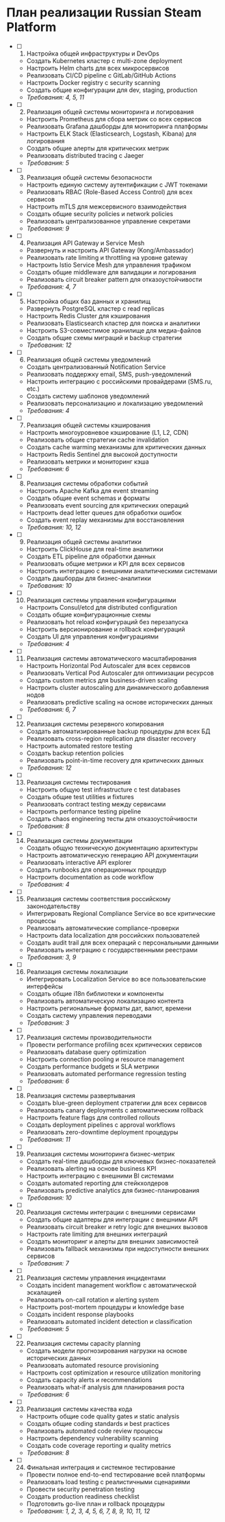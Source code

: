 # План реализации Russian Steam Platform

- [ ] 1. Настройка общей инфраструктуры и DevOps
  - Создать Kubernetes кластер с multi-zone deployment
  - Настроить Helm charts для всех микросервисов
  - Реализовать CI/CD pipeline с GitLab/GitHub Actions
  - Настроить Docker registry с security scanning
  - Создать общие конфигурации для dev, staging, production
  - _Требования: 4, 5, 11_

- [ ] 2. Реализация общей системы мониторинга и логирования
  - Настроить Prometheus для сбора метрик со всех сервисов
  - Реализовать Grafana дашборды для мониторинга платформы
  - Настроить ELK Stack (Elasticsearch, Logstash, Kibana) для логирования
  - Создать общие алерты для критических метрик
  - Реализовать distributed tracing с Jaeger
  - _Требования: 5_

- [ ] 3. Реализация общей системы безопасности
  - Настроить единую систему аутентификации с JWT токенами
  - Реализовать RBAC (Role-Based Access Control) для всех сервисов
  - Настроить mTLS для межсервисного взаимодействия
  - Создать общие security policies и network policies
  - Реализовать централизованное управление секретами
  - _Требования: 9_

- [ ] 4. Реализация API Gateway и Service Mesh
  - Развернуть и настроить API Gateway (Kong/Ambassador)
  - Реализовать rate limiting и throttling на уровне gateway
  - Настроить Istio Service Mesh для управления трафиком
  - Создать общие middleware для валидации и логирования
  - Реализовать circuit breaker pattern для отказоустойчивости
  - _Требования: 4, 7_

- [ ] 5. Настройка общих баз данных и хранилищ
  - Развернуть PostgreSQL кластер с read replicas
  - Настроить Redis Cluster для кэширования
  - Реализовать Elasticsearch кластер для поиска и аналитики
  - Настроить S3-совместимое хранилище для медиа-файлов
  - Создать общие схемы миграций и backup стратегии
  - _Требования: 12_

- [ ] 6. Реализация общей системы уведомлений
  - Создать централизованный Notification Service
  - Реализовать поддержку email, SMS, push-уведомлений
  - Настроить интеграцию с российскими провайдерами (SMS.ru, etc.)
  - Создать систему шаблонов уведомлений
  - Реализовать персонализацию и локализацию уведомлений
  - _Требования: 4_

- [ ] 7. Реализация общей системы кэширования
  - Настроить многоуровневое кэширование (L1, L2, CDN)
  - Реализовать общие стратегии cache invalidation
  - Создать cache warming механизмы для критических данных
  - Настроить Redis Sentinel для высокой доступности
  - Реализовать метрики и мониторинг кэша
  - _Требования: 6_

- [ ] 8. Реализация системы обработки событий
  - Настроить Apache Kafka для event streaming
  - Создать общие event schemas и форматы
  - Реализовать event sourcing для критических операций
  - Настроить dead letter queues для обработки ошибок
  - Создать event replay механизмы для восстановления
  - _Требования: 10, 12_

- [ ] 9. Реализация общей системы аналитики
  - Настроить ClickHouse для real-time аналитики
  - Создать ETL pipeline для обработки данных
  - Реализовать общие метрики и KPI для всех сервисов
  - Настроить интеграцию с внешними аналитическими системами
  - Создать дашборды для бизнес-аналитики
  - _Требования: 10_

- [ ] 10. Реализация системы управления конфигурациями
  - Настроить Consul/etcd для distributed configuration
  - Создать общие конфигурационные схемы
  - Реализовать hot reload конфигураций без перезапуска
  - Настроить версионирование и rollback конфигураций
  - Создать UI для управления конфигурациями
  - _Требования: 4_

- [ ] 11. Реализация системы автоматического масштабирования
  - Настроить Horizontal Pod Autoscaler для всех сервисов
  - Реализовать Vertical Pod Autoscaler для оптимизации ресурсов
  - Создать custom metrics для business-driven scaling
  - Настроить cluster autoscaling для динамического добавления нодов
  - Реализовать predictive scaling на основе исторических данных
  - _Требования: 6, 7_

- [ ] 12. Реализация системы резервного копирования
  - Создать автоматизированные backup процедуры для всех БД
  - Реализовать cross-region replication для disaster recovery
  - Настроить automated restore testing
  - Создать backup retention policies
  - Реализовать point-in-time recovery для критических данных
  - _Требования: 12_

- [ ] 13. Реализация системы тестирования
  - Настроить общую test infrastructure с test databases
  - Создать общие test utilities и fixtures
  - Реализовать contract testing между сервисами
  - Настроить performance testing pipeline
  - Создать chaos engineering тесты для отказоустойчивости
  - _Требования: 8_

- [ ] 14. Реализация системы документации
  - Создать общую техническую документацию архитектуры
  - Настроить автоматическую генерацию API документации
  - Реализовать interactive API explorer
  - Создать runbooks для операционных процедур
  - Настроить documentation as code workflow
  - _Требования: 4_

- [ ] 15. Реализация системы соответствия российскому законодательству
  - Интегрировать Regional Compliance Service во все критические процессы
  - Реализовать автоматические compliance-проверки
  - Настроить data localization для российских пользователей
  - Создать audit trail для всех операций с персональными данными
  - Реализовать интеграцию с государственными реестрами
  - _Требования: 3, 9_

- [ ] 16. Реализация системы локализации
  - Интегрировать Localization Service во все пользовательские интерфейсы
  - Создать общие i18n библиотеки и компоненты
  - Реализовать автоматическую локализацию контента
  - Настроить региональные форматы дат, валют, времени
  - Создать систему управления переводами
  - _Требования: 3_

- [ ] 17. Реализация системы производительности
  - Провести performance profiling всех критических сервисов
  - Реализовать database query optimization
  - Настроить connection pooling и resource management
  - Создать performance budgets и SLA метрики
  - Реализовать automated performance regression testing
  - _Требования: 6_

- [ ] 18. Реализация системы развертывания
  - Создать blue-green deployment стратегии для всех сервисов
  - Реализовать canary deployments с автоматическим rollback
  - Настроить feature flags для controlled rollouts
  - Создать deployment pipelines с approval workflows
  - Реализовать zero-downtime deployment процедуры
  - _Требования: 11_

- [ ] 19. Реализация системы мониторинга бизнес-метрик
  - Создать real-time дашборды для ключевых бизнес-показателей
  - Реализовать alerting на основе business KPI
  - Настроить интеграцию с внешними BI системами
  - Создать automated reporting для стейкхолдеров
  - Реализовать predictive analytics для бизнес-планирования
  - _Требования: 10_

- [ ] 20. Реализация системы интеграции с внешними сервисами
  - Создать общие адаптеры для интеграции с внешними API
  - Реализовать circuit breaker и retry logic для внешних вызовов
  - Настроить rate limiting для внешних интеграций
  - Создать мониторинг и алерты для внешних зависимостей
  - Реализовать fallback механизмы при недоступности внешних сервисов
  - _Требования: 7_

- [ ] 21. Реализация системы управления инцидентами
  - Создать incident management workflow с автоматической эскалацией
  - Реализовать on-call rotation и alerting system
  - Настроить post-mortem процедуры и knowledge base
  - Создать incident response playbooks
  - Реализовать automated incident detection и classification
  - _Требования: 5_

- [ ] 22. Реализация системы capacity planning
  - Создать модели прогнозирования нагрузки на основе исторических данных
  - Реализовать automated resource provisioning
  - Настроить cost optimization и resource utilization monitoring
  - Создать capacity alerts и recommendations
  - Реализовать what-if analysis для планирования роста
  - _Требования: 6_

- [ ] 23. Реализация системы качества кода
  - Настроить общие code quality gates и static analysis
  - Создать общие coding standards и best practices
  - Реализовать automated code review процессы
  - Настроить dependency vulnerability scanning
  - Создать code coverage reporting и quality metrics
  - _Требования: 8_

- [ ] 24. Финальная интеграция и системное тестирование
  - Провести полное end-to-end тестирование всей платформы
  - Реализовать load testing с реалистичными сценариями
  - Провести security penetration testing
  - Создать production readiness checklist
  - Подготовить go-live план и rollback процедуры
  - _Требования: 1, 2, 3, 4, 5, 6, 7, 8, 9, 10, 11, 12_